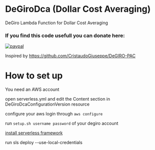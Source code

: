# DeGiroDca (Dollar Cost Averaging)
DeGiro Lambda Function for Dollar Cost Averaging

### If you find this code usefull you can donate here:

[![paypal](https://www.paypalobjects.com/en_US/i/btn/btn_donateCC_LG.gif)](https://www.paypal.com/donate/?hosted_button_id=CZXXCPF8BTUD6)

Inspired by https://github.com/CristaudoGiuseppe/DeGIRO-PAC

# How to set up

You need an AWS account

open serverless.yml and edit the Content section in DeGiroDcaConfigurationVersion resource

configure your aws login through `aws configure`

run `setup.sh username password` of your degiro account

[install serverless framework](https://www.serverless.com/framework/docs/getting-started)  

run sls deploy --use-local-credentials
